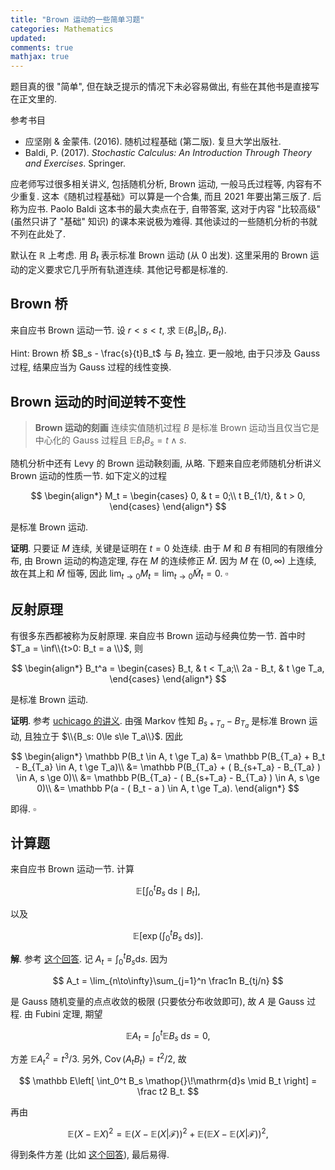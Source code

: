 ```yaml
---
title: "Brown 运动的一些简单习题"
categories: Mathematics
updated: 
comments: true
mathjax: true
---
```


题目真的很 "简单", 但在缺乏提示的情况下未必容易做出, 有些在其他书是直接写在正文里的.

参考书目

- 应坚刚 & 金蒙伟. (2016). 随机过程基础 (第二版). 复旦大学出版社.
- Baldi, P. (2017). *Stochastic Calculus: An Introduction Through Theory and Exercises*. Springer.

<!-- more -->

应老师写过很多相关讲义, 包括随机分析, Brown 运动, 一般马氏过程等, 内容有不少重复. 这本《随机过程基础》可以算是一个合集, 而且 2021 年要出第三版了. 后称为应书. Paolo Baldi 这本书的最大卖点在于, 自带答案, 这对于内容 "比较高级" (虽然只讲了 "基础" 知识) 的课本来说极为难得. 其他读过的一些随机分析的书就不列在此处了.

默认在 $\mathbb R$ 上考虑. 用 $B_t$ 表示标准 Brown 运动 (从 0 出发). 这里采用的 Brown 运动的定义要求它几乎所有轨道连续. 其他记号都是标准的.

## Brown 桥

来自应书 Brown 运动一节. 设 $r < s < t$, 求 $\mathbb E(B_s \vert B_r, B_t)$.

Hint: Brown 桥 $B_s - \frac{s}{t}B_t$ 与 $B_t$ 独立. 更一般地, 由于只涉及 Gauss 过程, 结果应当为 Gauss 过程的线性变换.

## Brown 运动的时间逆转不变性

> **Brown 运动的刻画** 连续实值随机过程 $B$ 是标准 Brown 运动当且仅当它是中心化的 Gauss 过程且 $\mathbb E B_t B_s = t\wedge s$.

随机分析中还有 Levy 的 Brown 运动鞅刻画, 从略. 下题来自应老师随机分析讲义 Brown 运动的性质一节. 如下定义的过程

$$
\begin{align*}
M_t = \begin{cases}
0, & t = 0;\\
t B_{1/t}, & t > 0,
\end{cases}
\end{align*}
$$

是标准 Brown 运动.

**证明**. 只要证 $M$ 连续, 关键是证明在 $t=0$ 处连续. 由于 $M$ 和 $B$ 有相同的有限维分布, 由 Brown 运动的构造定理, 存在 $M$ 的连续修正 $\tilde M$. 因为 $M$ 在 $(0, \infty)$ 上连续, 故在其上和 $\tilde M$ 恒等, 因此 $\lim_{t\to 0} M_t = \lim_{t\to 0} \tilde M_t =0$.  $\square$

## 反射原理

有很多东西都被称为反射原理. 来自应书 Brown 运动与经典位势一节. 首中时 $T_a = \inf\\{t>0: B_t = a \\}$, 则

$$
\begin{align*}
B_t^a = \begin{cases}
B_t, & t < T_a;\\
2a - B_t, & t \ge T_a,
\end{cases}
\end{align*}
$$

是标准 Brown 运动.

**证明**. 参考 [uchicago 的讲义](https://galton.uchicago.edu/~yibi/teaching/stat317/2014/Lectures/Lecture23_6up.pdf). 由强 Markov 性知 $B_{s+T_a} - B_{T_a}$ 是标准 Brown 运动, 且独立于 $\\{B_s: 0\le s\le T_a\\}$. 因此

$$
\begin{align*}
\mathbb P(B_t \in A, t \ge T_a) 
&= \mathbb P(B_{T_a} + B_t - B_{T_a} \in A, t \ge T_a)\\
&= \mathbb P(B_{T_a} + ( B_{s+T_a} - B_{T_a} ) \in A, s \ge 0)\\
&= \mathbb P(B_{T_a} - ( B_{s+T_a} - B_{T_a} ) \in A, s \ge 0)\\
&= \mathbb P(a - ( B_t - a ) \in A, t \ge T_a).
\end{align*}
$$

即得. $\square$

## 计算题

来自应书 Brown 运动一节. 计算 

$$
\mathbb E\left[ \int_0^t B_s \mathop{}\!\mathrm{d}s \mid B_t \right],
$$

以及 

$$
\mathbb E\left[ \exp\left(\int_0^t B_s \mathop{}\!\mathrm{d}s \right) \right].
$$

**解**. 参考 [这个回答](https://math.stackexchange.com/questions/1966390/how-to-compute-mathbbe-exp-int-0t-w-s-dsw-t). 记 $A_t = \int_0^t B_s \mathrm{d}s$. 因为

$$
A_t = \lim_{n\to\infty}\sum_{j=1}^n  \frac1n B_{tj/n}
$$

是 Gauss 随机变量的点点收敛的极限 (只要依分布收敛即可), 故 $A$ 是 Gauss 过程. 由 Fubini 定理, 期望

$$
\mathbb E A_t = \int_0^t \mathbb E B_s \mathop{}\!\mathrm{d}s = 0,
$$

方差 $\mathbb E A_t^2 = t^3/3$. 另外, $\operatorname{Cov} (A_t B_t) = t^2/2$, 故

$$
\mathbb E\left[ \int_0^t B_s \mathop{}\!\mathrm{d}s \mid B_t \right] = \frac t2 B_t.
$$

再由 

$$
\mathbb E (X-\mathbb E X)^2 =  \mathbb E (X - \mathbb E (X|\mathcal F))^2 + \mathbb E (\mathbb E X - \mathbb E (X|\mathcal F))^2,
$$

得到条件方差 (比如 [这个回答](https://www.zhihu.com/question/38726155/answer/885319771)), 最后易得.